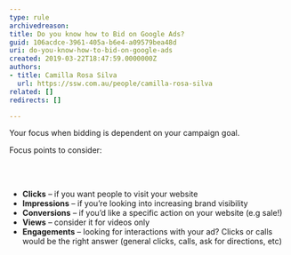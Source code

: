 ```yaml
---
type: rule
archivedreason: 
title: Do you know how to Bid on Google Ads?
guid: 106acdce-3961-405a-b6e4-a09579bea48d
uri: do-you-know-how-to-bid-on-google-ads
created: 2019-03-22T18:47:59.0000000Z
authors:
- title: Camilla Rosa Silva
  url: https://ssw.com.au/people/camilla-rosa-silva
related: []
redirects: []

---
```



<p>Your focus when bidding is dependent on your campaign goal.</p>
<p>​​​​Focus points to consider&#58;<br></p>
<br><excerpt class='endintro'></excerpt><br>
<ul><li><b>Clicks</b><b></b> – if you want people to visit your website</li><li><b>Impressions</b> – if you’re looking into increasing brand visibility</li><li><b>Conversions</b> – if you’d like a specific action on your website (e.g sale!)</li><li><b>Views</b> – consider it for videos only</li><li><b>Engagements</b> – looking for interactions with your ad? Clicks or calls would be the right answer (general clicks, calls, ask for directions, etc)​​</li></ul>


